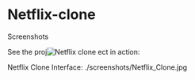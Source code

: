 # Netflix-clone
Screenshots

See the proj![Netflix clone](https://github.com/user-attachments/assets/d674f887-ed5a-490e-8305-307ae5c59f44)
ect in action:





Netflix Clone Interface: ./screenshots/Netflix_Clone.jpg
